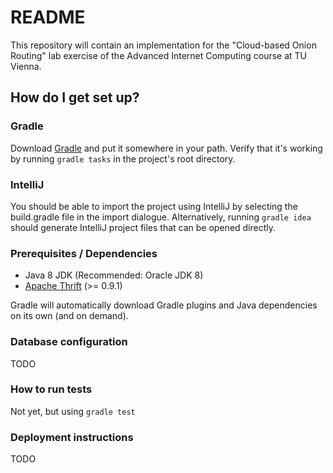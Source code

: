 # README #
This repository will contain an implementation for the "Cloud-based Onion Routing" lab exercise of the Advanced Internet Computing course at TU Vienna.

## How do I get set up? ##

### Gradle ###

Download [Gradle](https://gradle.org) and put it somewhere in your path. Verify
that it's working by running `gradle tasks` in the project's root directory.

### IntelliJ ###

You should be able to import the project using IntelliJ by selecting the
build.gradle file in the import dialogue. Alternatively, running `gradle idea`
should generate IntelliJ project files that can be opened directly.

### Prerequisites / Dependencies ###

* Java 8 JDK (Recommended: Oracle JDK 8)
* [Apache Thrift](https://thrift.apache.org/) (>= 0.9.1)

Gradle will automatically download Gradle plugins and Java dependencies on its 
own (and on demand).

### Database configuration ###

TODO

### How to run tests ###

Not yet, but using `gradle test`

### Deployment instructions ###

TODO

